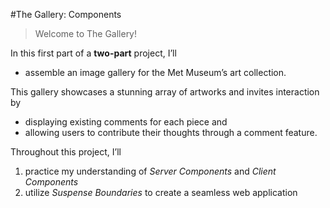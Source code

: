 #The Gallery: Components

> Welcome to The Gallery!


In this first part of a **two-part** project, I’ll 
- assemble an image gallery for the Met Museum’s art collection. 


This gallery showcases a stunning array of artworks and invites interaction by 
- displaying existing comments for each piece and 
- allowing users to contribute their thoughts through a comment feature.

Throughout this project, I’ll 
1. practice my understanding of _Server Components_ and _Client Components_
2. utilize _Suspense Boundaries_ to create a seamless web application